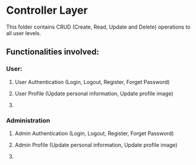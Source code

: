 # Controller Layer

This folder contains CRUD (Create, Read, Update and Delete) operations to all user levels.


## Functionalities involved:


### User:

1. User Authentication (Login, Logout, Register, Forget Password)

2. User Profile (Update personal information, Update profile image)

3. 

### Administration

1. Admin Authentication (Login, Logout, Register, Forget Password)

2. Admin Profile (Update personal information, Update profile image)

3. 